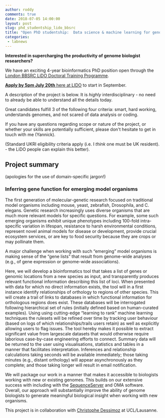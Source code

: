 ```yaml
---
author: roddy
comments: true
date: 2018-07-05 14:00:00
layout: post
slug: phd_studentship_lido_bbsrc
title: "Open PhD studentship:  Data science & machine learning for genomic analysis"
categories:
 - labnews
---
```



**Interested in supercharging the productivity of genome biologist researchers?**

We have an exciting 4-year bioinformatics PhD position open through the [London BBSRC LiDO Doctoral Training Programme](http://lido-dtp.ac.uk/npif2018.html). 

[**Apply by 5pm July 20th** here at LIDO](http://lido-dtp.ac.uk/npif2018.html) to start in September.

A description of the project is below. It is *highly* interdisciplinary - no need to already be able to understand all the details today. 

Great candidates fulfill 3 of the following four criteria: smart, hard working, understands genomes, and not scared of data analysis or coding. 

If you have any questions regarding scope or nature of the project, or whether your skills are potentially sufficient, please don't hesitate to get in touch with me (Yannick).

(Standard UKRI eligibility criteria apply (i.e. I *think* one must be UK resident). - the LiDO people can explain this better). 


## Project summary

(apologies for the use of domain-specific jargon!)

<div class="card" style="max-width: 664px; margin:5px auto;">
  <div class="card-body">
    <h3 class="card-title">Inferring gene function for emerging model organisms</h3>
	<p class="card-text">The first generation of molecular-genetic research focused on traditional model organisms including mouse, yeast, zebrafish, Drosophila, and C. elegans. Genetic research increasingly uses diverse organisms that are much more relevant models for specific questions. For example, some such emerging organisms exhibit unique phenotypes including 100-fold intra-specific variation in lifespan, resistance to harsh environmental conditions, represent novel animal models for disease or development, provide crucial ecosystem services, or are key to food security because they are crops or may pollinate them.</p>
 
<p> A major challenge when working with such “emerging” model organisms is making sense of the “gene lists” that result from genome-wide analyses (e.g., of gene expression or genome-wide associations).</p>
 
<p>Here, we will develop a bioinformatics tool that takes a list of genes or genomic locations from a new species as input, and transparently produces relevant functional information describing this list of loci. When presented with data for which no direct information exists, the tool will in a first instance identify relationships of orthology to regions of other species. This will create a trail of links to databases in which functional information for orthologous regions does exist. These databases will be interrogated following hierarchical set of rules (initially defined based on human-curated examples). Using using cutting-edge “learning to rank” machine learning techniques the rulesets will be refined over time by tracking user behaviour (based on logs of which relationships/trails users retain) as well as explicitly allowing users to flag issues. The tool hereby makes it possible to extract significant value from largescale datasets that would otherwise require laborious case-by-case engineering efforts to connect. Summary data will be returned to the user using visualisations, statistics and tables in a manner that facilitates interpretation. Inferences and relationship calculations taking seconds will be available immediately; those taking minutes (e.g., distant orthology) will appear asynchronously as they complete; and those taking longer will result in email notification.</p>

<p>We will package our work in a manner that makes it accessible to biologists working with new or existing genomes. This builds on our extensive success with including with the <a href="https://www.sequenceserver.com">SequenceServer</a> and OMA software. Overall, our approach will substantially improve the ability of genome biologists to generate meaningful biological insight when working with new organisms. </p>

  </div>
</div>




This project is in collaboration with [Christophe Dessimoz](http://lab.dessimoz.org) at UCL/Lausanne. 
